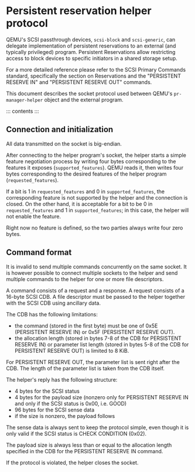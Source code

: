 # Persistent reservation helper protocol

QEMU\'s SCSI passthrough devices, `scsi-block` and `scsi-generic`, can
delegate implementation of persistent reservations to an external (and
typically privileged) program. Persistent Reservations allow restricting
access to block devices to specific initiators in a shared storage
setup.

For a more detailed reference please refer to the SCSI Primary Commands
standard, specifically the section on Reservations and the \"PERSISTENT
RESERVE IN\" and \"PERSISTENT RESERVE OUT\" commands.

This document describes the socket protocol used between QEMU\'s
`pr-manager-helper` object and the external program.

::: contents
:::

## Connection and initialization

All data transmitted on the socket is big-endian.

After connecting to the helper program\'s socket, the helper starts a
simple feature negotiation process by writing four bytes corresponding
to the features it exposes (`supported_features`). QEMU reads it, then
writes four bytes corresponding to the desired features of the helper
program (`requested_features`).

If a bit is 1 in `requested_features` and 0 in `supported_features`, the
corresponding feature is not supported by the helper and the connection
is closed. On the other hand, it is acceptable for a bit to be 0 in
`requested_features` and 1 in `supported_features`; in this case, the
helper will not enable the feature.

Right now no feature is defined, so the two parties always write four
zero bytes.

## Command format

It is invalid to send multiple commands concurrently on the same socket.
It is however possible to connect multiple sockets to the helper and
send multiple commands to the helper for one or more file descriptors.

A command consists of a request and a response. A request consists of a
16-byte SCSI CDB. A file descriptor must be passed to the helper
together with the SCSI CDB using ancillary data.

The CDB has the following limitations:

-   the command (stored in the first byte) must be one of 0x5E
    (PERSISTENT RESERVE IN) or 0x5F (PERSISTENT RESERVE OUT).
-   the allocation length (stored in bytes 7-8 of the CDB for PERSISTENT
    RESERVE IN) or parameter list length (stored in bytes 5-8 of the CDB
    for PERSISTENT RESERVE OUT) is limited to 8 KiB.

For PERSISTENT RESERVE OUT, the parameter list is sent right after the
CDB. The length of the parameter list is taken from the CDB itself.

The helper\'s reply has the following structure:

-   4 bytes for the SCSI status
-   4 bytes for the payload size (nonzero only for PERSISTENT RESERVE IN
    and only if the SCSI status is 0x00, i.e. GOOD)
-   96 bytes for the SCSI sense data
-   if the size is nonzero, the payload follows

The sense data is always sent to keep the protocol simple, even though
it is only valid if the SCSI status is CHECK CONDITION (0x02).

The payload size is always less than or equal to the allocation length
specified in the CDB for the PERSISTENT RESERVE IN command.

If the protocol is violated, the helper closes the socket.
